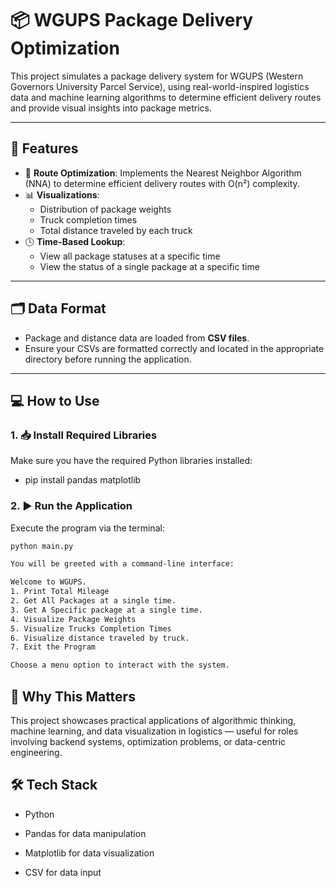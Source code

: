 # 📦 WGUPS Package Delivery Optimization

This project simulates a package delivery system for WGUPS (Western Governors University Parcel Service), using real-world-inspired logistics data and machine learning  algorithms to determine efficient delivery routes and provide visual insights into package metrics.

---

## 🚀 Features

- 🧭 **Route Optimization**: Implements the Nearest Neighbor Algorithm (NNA) to determine efficient delivery routes with O(n²) complexity.
- 📊 **Visualizations**:
  - Distribution of package weights
  - Truck completion times
  - Total distance traveled by each truck
- 🕓 **Time-Based Lookup**:
  - View all package statuses at a specific time
  - View the status of a single package at a specific time

---

## 🗂️ Data Format

- Package and distance data are loaded from **CSV files**.
- Ensure your CSVs are formatted correctly and located in the appropriate directory before running the application.

---

## 💻 How to Use

### 1. 📥 Install Required Libraries

Make sure you have the required Python libraries installed:

- pip install pandas matplotlib

### 2. ▶️ Run the Application

Execute the program via the terminal:

```bash
python main.py

You will be greeted with a command-line interface:

Welcome to WGUPS.  
1. Print Total Mileage  
2. Get All Packages at a single time.  
3. Get A Specific package at a single time.  
4. Visualize Package Weights  
5. Visualize Trucks Completion Times  
6. Visualize distance traveled by truck.  
7. Exit the Program  

Choose a menu option to interact with the system.
```

## 🧠 Why This Matters
This project showcases practical applications of algorithmic thinking, machine learning, and data visualization in logistics — useful for roles involving backend systems, optimization problems, or data-centric engineering.

## 🛠 Tech Stack
- Python

- Pandas for data manipulation

- Matplotlib for data visualization

- CSV for data input